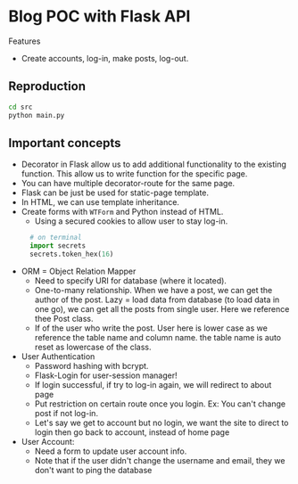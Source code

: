 # Blog POC with Flask API
Features
- Create accounts, log-in, make posts, log-out.

## Reproduction
```sh
cd src
python main.py
```

## Important concepts
- Decorator in Flask allow us to add additional functionality to the existing function. This allow us to write function for the specific page.
- You can have multiple decorator-route for the same page.
- Flask can be just be used for static-page template.
- In HTML, we can use template inheritance.
- Create forms with `WTForm` and Python instead of HTML.
  - Using a secured cookies to allow user to stay log-in.
  ```python
    # on terminal
    import secrets
    secrets.token_hex(16)
  ```
- ORM = Object Relation Mapper
  - Need to specify URI for database (where it located).
  - One-to-many relationship. When we have a post, we can get the author of the post. Lazy = load data from database (to load data in one go), we can get all the posts from single user. Here we reference thee Post class.
  - If of the user who write the post. User here is lower case as we reference the table name and column name. the table name is auto reset as lowercase of the class.
- User Authentication
  - Password hashing with bcrypt.
  - Flask-Login for user-session manager!
  - If login successful, if try to log-in again, we will redirect to about page
  - Put restriction on certain route once you login. Ex: You can't change post if not log-in.
  - Let's say we get to account but no login, we want the site to direct to login then go back to account, instead of home page
- User Account:
  - Need a form to update user account info.
  - Note that if the user didn't change the username and email, they we don't want to ping the database